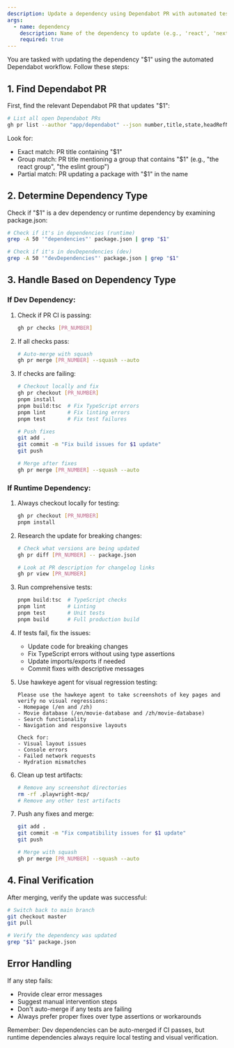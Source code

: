 ```yaml
---
description: Update a dependency using Dependabot PR with automated testing and merging
args:
  - name: dependency
    description: Name of the dependency to update (e.g., 'react', 'next', 'eslint')
    required: true
---
```


You are tasked with updating the dependency "$1" using the automated Dependabot workflow. Follow these steps:

## 1. Find Dependabot PR

First, find the relevant Dependabot PR that updates "$1":

```bash
# List all open Dependabot PRs
gh pr list --author "app/dependabot" --json number,title,state,headRefName,isDraft --limit 20
```

Look for:

- Exact match: PR title containing "$1"
- Group match: PR title mentioning a group that contains "$1" (e.g., "the react group", "the eslint group")
- Partial match: PR updating a package with "$1" in the name

## 2. Determine Dependency Type

Check if "$1" is a dev dependency or runtime dependency by examining package.json:

```bash
# Check if it's in dependencies (runtime)
grep -A 50 '"dependencies"' package.json | grep "$1"

# Check if it's in devDependencies (dev)
grep -A 50 '"devDependencies"' package.json | grep "$1"
```

## 3. Handle Based on Dependency Type

### If Dev Dependency:

1. Check if PR CI is passing:
   ```bash
   gh pr checks [PR_NUMBER]
   ```
2. If all checks pass:
   ```bash
   # Auto-merge with squash
   gh pr merge [PR_NUMBER] --squash --auto
   ```
3. If checks are failing:

   ```bash
   # Checkout locally and fix
   gh pr checkout [PR_NUMBER]
   pnpm install
   pnpm build:tsc  # Fix TypeScript errors
   pnpm lint       # Fix linting errors
   pnpm test       # Fix test failures

   # Push fixes
   git add .
   git commit -m "Fix build issues for $1 update"
   git push

   # Merge after fixes
   gh pr merge [PR_NUMBER] --squash --auto
   ```

### If Runtime Dependency:

1. Always checkout locally for testing:

   ```bash
   gh pr checkout [PR_NUMBER]
   pnpm install
   ```

2. Research the update for breaking changes:

   ```bash
   # Check what versions are being updated
   gh pr diff [PR_NUMBER] -- package.json

   # Look at PR description for changelog links
   gh pr view [PR_NUMBER]
   ```

3. Run comprehensive tests:

   ```bash
   pnpm build:tsc  # TypeScript checks
   pnpm lint       # Linting
   pnpm test       # Unit tests
   pnpm build      # Full production build
   ```

4. If tests fail, fix the issues:
   - Update code for breaking changes
   - Fix TypeScript errors without using type assertions
   - Update imports/exports if needed
   - Commit fixes with descriptive messages

5. Use hawkeye agent for visual regression testing:

   ```
   Please use the hawkeye agent to take screenshots of key pages and verify no visual regressions:
   - Homepage (/en and /zh)
   - Movie database (/en/movie-database and /zh/movie-database)
   - Search functionality
   - Navigation and responsive layouts

   Check for:
   - Visual layout issues
   - Console errors
   - Failed network requests
   - Hydration mismatches
   ```

6. Clean up test artifacts:

   ```bash
   # Remove any screenshot directories
   rm -rf .playwright-mcp/
   # Remove any other test artifacts
   ```

7. Push any fixes and merge:

   ```bash
   git add .
   git commit -m "Fix compatibility issues for $1 update"
   git push

   # Merge with squash
   gh pr merge [PR_NUMBER] --squash --auto
   ```

## 4. Final Verification

After merging, verify the update was successful:

```bash
# Switch back to main branch
git checkout master
git pull

# Verify the dependency was updated
grep "$1" package.json
```

## Error Handling

If any step fails:

- Provide clear error messages
- Suggest manual intervention steps
- Don't auto-merge if any tests are failing
- Always prefer proper fixes over type assertions or workarounds

Remember: Dev dependencies can be auto-merged if CI passes, but runtime dependencies always require local testing and visual verification.

